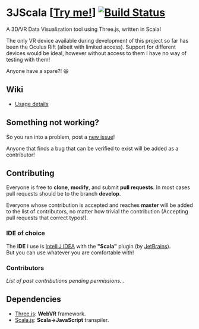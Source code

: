 # 3JScala [[Try me!](https://maxinertia.github.io/3JScala/)] [![Build Status](https://travis-ci.org/MaxInertia/3JScala.svg?branch=develop)](https://travis-ci.org/MaxInertia/3JScala)

A 3D/VR Data Visualization tool using Three.js, written in Scala!

The only VR device available during development of this project so far has been the Oculus Rift (albeit with limited access). Support for different devices would be ideal, however without access to them I have no way of testing with them!

Anyone have a spare?! 😆

## Wiki
- [Usage details]()

## Something not working?

So you ran into a problem, post a [new issue](https://github.com/MaxInertia/3JScala/issues/new)!

Anyone that finds a bug that can be verified to exist will be added as a contributor!

## Contributing

Everyone is free to **clone**, **modify**, and submit **pull requests**. In most cases pull requests should be to the branch **develop**. 

Everyone whose contribution is accepted and reaches **master** will be added to the list of contributors, no matter how trivial the contribution (Accepting pull requests that correct typos!).

### IDE of choice

The **IDE** I use is [IntelliJ IDEA](https://www.jetbrains.com/idea/) with the **"Scala"** plugin (by [JetBrains](https://www.jetbrains.com/)).   
But you can use whatever you are comfortable with!

### Contributors

*List of past contributions pending permissions...*

## Dependencies
- [Three.js](https://threejs.org/): **WebVR** framework.
- [Scala.js](https://www.scala-js.org/): **Scala->JavaScript** transpiler.
